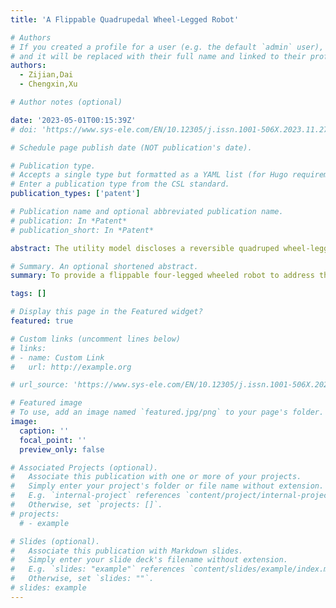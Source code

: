 ```yaml
---
title: 'A Flippable Quadrupedal Wheel-Legged Robot'

# Authors
# If you created a profile for a user (e.g. the default `admin` user), write the username (folder name) here
# and it will be replaced with their full name and linked to their profile.
authors:
  - Zijian,Dai
  - Chengxin,Xu

# Author notes (optional)

date: '2023-05-01T00:15:39Z'
# doi: 'https://www.sys-ele.com/EN/10.12305/j.issn.1001-506X.2023.11.27'

# Schedule page publish date (NOT publication's date).

# Publication type.
# Accepts a single type but formatted as a YAML list (for Hugo requirements).
# Enter a publication type from the CSL standard.
publication_types: ['patent']

# Publication name and optional abbreviated publication name.
# publication: In *Patent*
# publication_short: In *Patent*

abstract: The utility model discloses a reversible quadruped wheel-legged robot, related to the technical field of wheel legged robot equipment, including a robot base, said robot base includes a bottom plate and a first side plate; the beneficial effect of this utility model is that: there are a robot base and wheel-leg assembly, when in use, through the operation of the first drive motor to drive the first left leg joints to turn, through the operation of the fourth drive motor to drive the fourth The left leg joint is rotated by the first drive motor, and the fourth drive motor is rotated by the fourth drive motor, which drives the wheel-leg assembly to be adjusted four times, and it can be compatible with the foot state and also retains the complex adaptability of the traditional quadrupedal robot, which is also suitable for field exploration, and the overall reversible quadruped wheel-legged robot can be realized through the operation of the four wheel-legged assemblies, which is more flexible, and it can be adapted to a variety of application scenarios such as topographical surveys, industrial inspections, material handling, and planetary exploration to meet the needs of the use of the robot. It can be used in various application scenarios such as terrain survey, industrial inspection, material handling, planetary exploration, etc., to meet the needs of use.

# Summary. An optional shortened abstract.
summary: To provide a flippable four-legged wheeled robot to address the ability of the special capabilities (in particular speed) of the legged robotic system to extend beyond its natural world, as proposed in the background technology above, which is critical for any task that requires skills to move quickly and long distances in challenging environments.

tags: []

# Display this page in the Featured widget?
featured: true

# Custom links (uncomment lines below)
# links:
# - name: Custom Link
#   url: http://example.org

# url_source: 'https://www.sys-ele.com/EN/10.12305/j.issn.1001-506X.2023.11.27'

# Featured image
# To use, add an image named `featured.jpg/png` to your page's folder.
image:
  caption: ''
  focal_point: ''
  preview_only: false

# Associated Projects (optional).
#   Associate this publication with one or more of your projects.
#   Simply enter your project's folder or file name without extension.
#   E.g. `internal-project` references `content/project/internal-project/index.md`.
#   Otherwise, set `projects: []`.
# projects:
  # - example

# Slides (optional).
#   Associate this publication with Markdown slides.
#   Simply enter your slide deck's filename without extension.
#   E.g. `slides: "example"` references `content/slides/example/index.md`.
#   Otherwise, set `slides: ""`.
# slides: example
---
```

